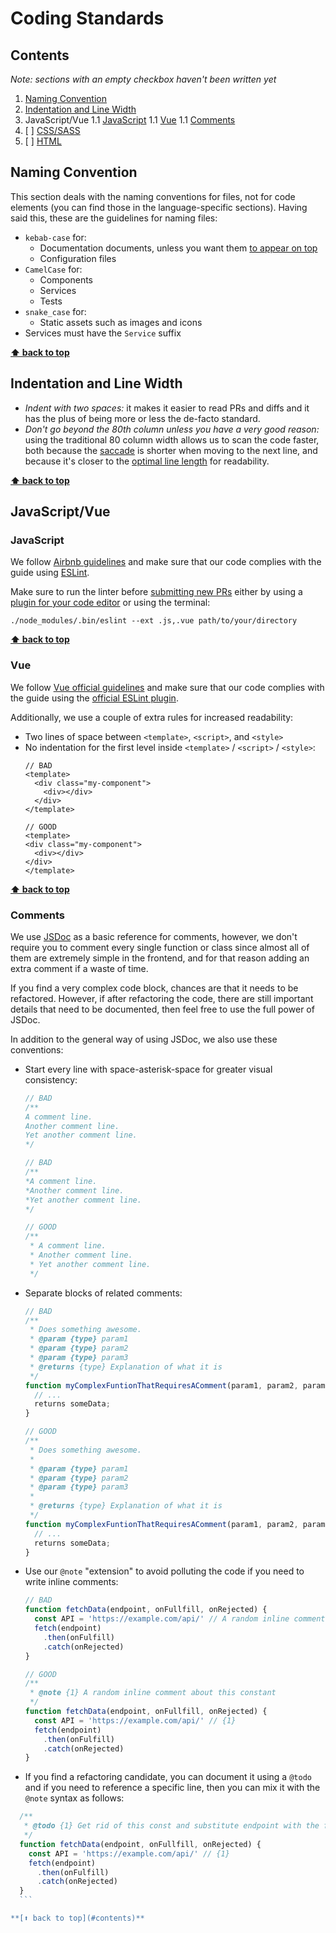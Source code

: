 # Coding Standards



## Contents

*Note: sections with an empty checkbox haven't been written yet*

1. [Naming Convention](#naming-convention)
1. [Indentation and Line Width](#indentation-and-line-width)
1. JavaScript/Vue
  1.1 [JavaScript](#javascript)
  1.1 [Vue](#vue)
  1.1 [Comments](#comments)
1. [ ] [CSS/SASS](#css-sass)
1. [ ] [HTML](#html)



## Naming Convention

This section deals with the naming conventions for files, not for code elements (you can find those in the language-specific sections). Having said this, these are the guidelines for naming files:
- `kebab-case` for:
  - Documentation documents, unless you want them [to appear on top](https://softwareengineering.stackexchange.com/a/301708)
  - Configuration files
- `CamelCase` for:
  - Components
  - Services
  - Tests
- `snake_case` for:
  - Static assets such as images and icons
- Services must have the `Service` suffix

**[⬆ back to top](#contents)**



## Indentation and Line Width

- *Indent with two spaces:* it makes it easier to read PRs and diffs and it has the plus of being more or less the de-facto standard.
- *Don't go beyond the 80th column unless you have a very good reason:* using the traditional 80 column width allows us to scan the code faster, both because the [saccade](https://en.wikipedia.org/wiki/Saccade) is shorter when moving to the next line, and because it's closer to the [optimal line length](https://baymard.com/blog/line-length-readability) for readability.

**[⬆ back to top](#contents)**



## JavaScript/Vue

### JavaScript

We follow [Airbnb guidelines](https://github.com/airbnb/javascript) and make sure that our code complies with the guide using [ESLint](https://eslint.org/docs/user-guide/getting-started).

Make sure to run the linter before [submitting new PRs](https://github.com/upchieve/web/blob/master/docs/git-workflow.md#pr-convention) either by using a [plugin for your code editor](https://alligator.io/vuejs/vue-eslint-plugin/#editor-configuration) or using the terminal:
```
./node_modules/.bin/eslint --ext .js,.vue path/to/your/directory
```

**[⬆ back to top](#contents)**


### Vue

We follow [Vue official guidelines](https://vuejs.org/v2/style-guide/) and make sure that our code complies with the guide using the [official ESLint plugin](https://github.com/vuejs/eslint-plugin-vue).

Additionally, we use a couple of extra rules for increased readability:
- Two lines of space between `<template>`, `<script>`, and  `<style>`
- No indentation for the first level inside `<template>` / `<script>` /  `<style>`:
  ```vue
  // BAD
  <template>
    <div class="my-component">
      <div></div>
    </div>
  </template>

  // GOOD
  <template>
  <div class="my-component">
    <div></div>
  </div>
  </template>
  ```

**[⬆ back to top](#contents)**


### Comments

We use [JSDoc](http://usejsdoc.org) as a basic reference for comments, however, we don't require you to comment every single function or class since almost all of them are extremely simple in the frontend, and for that reason adding an extra comment if a waste of time.

If you find a very complex code block, chances are that it needs to be refactored. However, if after refactoring the code, there are still important details that need to be documented, then feel free to use the full power of JSDoc.

In addition to the general way of using JSDoc, we also use these conventions:
  - Start every line with space-asterisk-space for greater visual consistency:
    ```javascript
    // BAD
    /**
    A comment line.
    Another comment line.
    Yet another comment line.
    */

    // BAD
    /**
    *A comment line.
    *Another comment line.
    *Yet another comment line.
    */

    // GOOD
    /**
     * A comment line.
     * Another comment line.
     * Yet another comment line.
     */
    ``` 
  - Separate blocks of related comments:
    ```javascript
    // BAD
    /**
     * Does something awesome.
     * @param {type} param1
     * @param {type} param2
     * @param {type} param3
     * @returns {type} Explanation of what it is
     */
    function myComplexFuntionThatRequiresAComment(param1, param2, param3) {
      // ...
      returns someData;
    }

    // GOOD
    /**
     * Does something awesome.
     * 
     * @param {type} param1
     * @param {type} param2
     * @param {type} param3
     * 
     * @returns {type} Explanation of what it is
     */
    function myComplexFuntionThatRequiresAComment(param1, param2, param3) {
      // ...
      returns someData;
    }
    ```
  - Use our `@note` "extension" to avoid polluting the code if you need to write inline comments:
    ```javascript
    // BAD
    function fetchData(endpoint, onFullfill, onRejected) {
      const API = 'https://example.com/api/' // A random inline comment about this constant
      fetch(endpoint)
        .then(onFulfill)
        .catch(onRejected)
    }

    // GOOD
    /**
     * @note {1} A random inline comment about this constant
     */
    function fetchData(endpoint, onFullfill, onRejected) {
      const API = 'https://example.com/api/' // {1}
      fetch(endpoint)
        .then(onFulfill)
        .catch(onRejected)
    }
    ```
  - If you find a refactoring candidate, you can document it using a `@todo` and if you need to reference a specific line, then you can mix it with the `@note` syntax as follows:
  ```javascript
    /**
     * @todo {1} Get rid of this const and substitute endpoint with the full URL
     */
    function fetchData(endpoint, onFullfill, onRejected) {
      const API = 'https://example.com/api/' // {1}
      fetch(endpoint)
        .then(onFulfill)
        .catch(onRejected)
    }
    ```

**[⬆ back to top](#contents)**